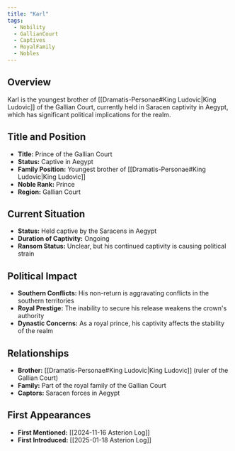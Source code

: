 ```yaml
---
title: "Karl"
tags:
  - Nobility
  - GallianCourt
  - Captives
  - RoyalFamily
  - Nobles
---
```


## Overview
Karl is the youngest brother of [[Dramatis-Personae#King Ludovic|King Ludovic]] of the Gallian Court, currently held in Saracen captivity in Aegypt, which has significant political implications for the realm.

## Title and Position
- **Title:** Prince of the Gallian Court
- **Status:** Captive in Aegypt
- **Family Position:** Youngest brother of [[Dramatis-Personae#King Ludovic|King Ludovic]]
- **Noble Rank:** Prince
- **Region:** Gallian Court

## Current Situation
- **Status:** Held captive by the Saracens in Aegypt
- **Duration of Captivity:** Ongoing
- **Ransom Status:** Unclear, but his continued captivity is causing political strain

## Political Impact
- **Southern Conflicts:** His non-return is aggravating conflicts in the southern territories
- **Royal Prestige:** The inability to secure his release weakens the crown's authority
- **Dynastic Concerns:** As a royal prince, his captivity affects the stability of the realm

## Relationships
- **Brother:** [[Dramatis-Personae#King Ludovic|King Ludovic]] (ruler of the Gallian Court)
- **Family:** Part of the royal family of the Gallian Court
- **Captors:** Saracen forces in Aegypt

## First Appearances
- **First Mentioned:** [[2024-11-16 Asterion Log]]
- **First Introduced:** [[2025-01-18 Asterion Log]]
